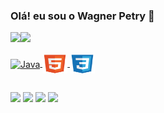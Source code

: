 ### Olá! eu sou o Wagner Petry 👋
 
 <div>
  <a href="https://github.com/WagnerOPetry">
  <img height="150em" src="https://github-readme-stats.vercel.app/api?username=WagnerOPetry&show_icons=true&theme=dark&include_all_commits=true&count_private=true"/><img height="150em" src="https://github-readme-stats.vercel.app/api/top-langs/?username=WagnerOPetry&layout=compact&langs_count=7&theme=dark"/>
  
</div>
 
<div style="display: inline_block"><br>
  <img align="center" alt="Java" height="30" width="40" src="https://img.icons8.com/color/96/000000/java-coffee-cup-logo--v1.png">
  <img align="center" alt="HTML" height="30" width="40" src="https://raw.githubusercontent.com/devicons/devicon/master/icons/html5/html5-original.svg">
  <img align="center" alt="CSS" height="30" width="40" src="https://raw.githubusercontent.com/devicons/devicon/master/icons/css3/css3-original.svg">  
</div>
  
  ##
 
<div> 
 <a href="https://www.linkedin.com/in/wagnerpetry/" target="_blank"><img src="https://img.shields.io/badge/-LinkedIn-%230077B5?style=for-the-badge&logo=linkedin&logoColor=white" target="_blank"></a>  
 <a href="https://instagram.com/wagnerpetry" target="_blank"><img src="https://img.shields.io/badge/-Instagram-F08080?style=for-the-badge&logo=instagram&logoColor=white" target="_blank"></a>
 	<a href = "mailto:wagneroliveirap@gmail.com"><img src="https://img.shields.io/badge/-Gmail-B22222?style=for-the-badge&logo=gmail&logoColor=white" target="_blank"></a>
  <a href="https://pt-br.facebook.com/wagner.petry.3" target="_blank"><img src="https://img.shields.io/badge/-Facebook-4682B4?style=for-the-badge&logo=facebook&logoColor=white" target="_blank"></a>
</div>
